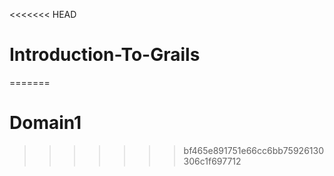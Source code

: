 <<<<<<< HEAD
# Introduction-To-Grails
=======
# Domain1
>>>>>>> bf465e891751e66cc6bb75926130306c1f697712
